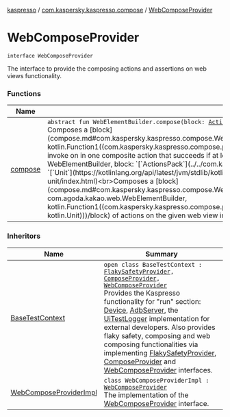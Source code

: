 [kaspresso](../../index.md) / [com.kaspersky.kaspresso.compose](../index.md) / [WebComposeProvider](./index.md)

# WebComposeProvider

`interface WebComposeProvider`

The interface to provide the composing actions and assertions on web views functionality.

### Functions

| Name | Summary |
|---|---|
| [compose](compose.md) | `abstract fun WebElementBuilder.compose(block: `[`ActionsOnWebElementsPack`](../../com.kaspersky.kaspresso.compose.pack/-actions-on-web-elements-pack/index.md)`.() -> `[`Unit`](https://kotlinlang.org/api/latest/jvm/stdlib/kotlin/-unit/index.html)`): `[`Unit`](https://kotlinlang.org/api/latest/jvm/stdlib/kotlin/-unit/index.html)<br>Composes a [block](compose.md#com.kaspersky.kaspresso.compose.WebComposeProvider$compose(com.agoda.kakao.web.WebElementBuilder, kotlin.Function1((com.kaspersky.kaspresso.compose.pack.ActionsOnWebElementsPack, kotlin.Unit)))/block) of actions with their web views to invoke on in one composite action that succeeds if at least one of it's parts succeeds.`abstract fun KWebInteraction.compose(webElementBuilder: WebElementBuilder, block: `[`ActionsPack`](../../com.kaspersky.kaspresso.compose.pack/-actions-pack/index.md)`<KWebInteraction>.() -> `[`Unit`](https://kotlinlang.org/api/latest/jvm/stdlib/kotlin/-unit/index.html)`): `[`Unit`](https://kotlinlang.org/api/latest/jvm/stdlib/kotlin/-unit/index.html)<br>Composes a [block](compose.md#com.kaspersky.kaspresso.compose.WebComposeProvider$compose(com.agoda.kakao.web.WebElementBuilder.KWebInteraction, com.agoda.kakao.web.WebElementBuilder, kotlin.Function1((com.kaspersky.kaspresso.compose.pack.ActionsPack((com.agoda.kakao.web.WebElementBuilder.KWebInteraction)), kotlin.Unit)))/block) of actions on the given web view in one composite action that succeeds if at least one of it's parts succeeds. |

### Inheritors

| Name | Summary |
|---|---|
| [BaseTestContext](../../com.kaspersky.kaspresso.testcases.core.testcontext/-base-test-context/index.md) | `open class BaseTestContext : `[`FlakySafetyProvider`](../../com.kaspersky.kaspresso.flakysafety/-flaky-safety-provider/index.md)`, `[`ComposeProvider`](../-compose-provider/index.md)`, `[`WebComposeProvider`](./index.md)<br>Provides the Kaspresso functionality for "run" section: [Device](../../com.kaspersky.kaspresso.device/-device/index.md), [AdbServer](../../com.kaspersky.kaspresso.device.server/-adb-server/index.md), the [UiTestLogger](../../com.kaspersky.kaspresso.logger/-ui-test-logger.md) implementation for external developers. Also provides flaky safety, composing and web composing functionalities via implementing [FlakySafetyProvider](../../com.kaspersky.kaspresso.flakysafety/-flaky-safety-provider/index.md), [ComposeProvider](../-compose-provider/index.md) and [WebComposeProvider](./index.md) interfaces. |
| [WebComposeProviderImpl](../-web-compose-provider-impl/index.md) | `class WebComposeProviderImpl : `[`WebComposeProvider`](./index.md)<br>The implementation of the [WebComposeProvider](./index.md) interface. |

